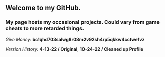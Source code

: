 ## Welcome to my GitHub.
### My page hosts my occasional projects. Could vary from game cheats to more retarded things.

*Give Money:* **bc1qhd703salwg8r08m2v92sh4rp5qkkw4cctwefvz**

*Version History:*
**4-13-22 / Original**,
**10-24-22 / Cleaned up Profile**
